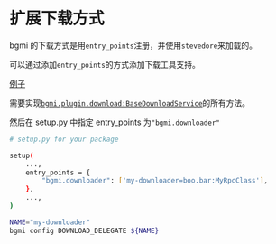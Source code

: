 # 扩展下载方式

bgmi 的下载方式是用`entry_points`注册，并使用`stevedore`来加载的。

可以通过添加`entry_points`的方式添加下载工具支持。

[例子](../bgmi/downloader/)

需要实现[`bgmi.plugin.download:BaseDownloadService`](../bgmi/plugin/download.py)的所有方法。

然后在 setup.py 中指定 entry_points 为`"bgmi.downloader"`

```bash
# setup.py for your package

setup(
    ...,
    entry_points = {
        "bgmi.downloader": ['my-downloader=boo.bar:MyRpcClass'],
    },
    ...,
)
```

```bash
NAME="my-downloader"
bgmi config DOWNLOAD_DELEGATE ${NAME}
```

